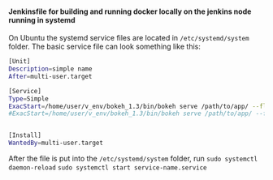 
#### Jenkinsfile for building and running docker locally on the jenkins node running in systemd 

On Ubuntu the systemd service files are located in `/etc/systemd/system` folder. 
The basic service file can look something like this:

```bash
[Unit]
Description=simple name 
After=multi-user.target

[Service]
Type=Simple
ExacStart=/home/user/v_env/bokeh_1.3/bin/bokeh serve /path/to/app/ --flags
#ExacStart=/home/user/v_env/bokeh_1.3/bin/bokeh serve /path/to/app/ --flags


[Install]
WantedBy=multi-user.target
```

After the file is put into the `/etc/systemd/system` folder, run 
`sudo systemctl daemon-reload`
`sudo systemctl start service-name.service`




